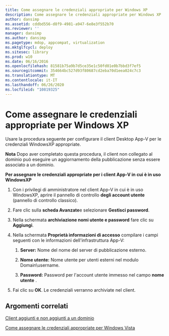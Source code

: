 ```yaml
---
title: Come assegnare le credenziali appropriate per Windows XP
description: Come assegnare le credenziali appropriate per Windows XP
author: dansimp
ms.assetid: cddbd556-d8f9-4981-a947-6e8e3f552b70
ms.reviewer: ''
manager: dansimp
ms.author: dansimp
ms.pagetype: mdop, appcompat, virtualization
ms.mktglfcycl: deploy
ms.sitesec: library
ms.prod: w10
ms.date: 06/16/2016
ms.openlocfilehash: 81581b75a9b7d5ce35e1c50fd01e0b7bbd3f7ef5
ms.sourcegitcommit: 354664bc527d93f80687cd2eba70d1eea024c7c3
ms.translationtype: MT
ms.contentlocale: it-IT
ms.lasthandoff: 06/26/2020
ms.locfileid: "10819325"
---
```

# Come assegnare le credenziali appropriate per Windows XP


Usare la procedura seguente per configurare il client Desktop App-V per le credenziali WindowsXP appropriate.

**Nota**  Dopo aver completato questa procedura, il client non collegato al dominio può eseguire un aggiornamento della pubblicazione senza essere associato a un dominio.

 

**Per assegnare le credenziali appropriate per i client App-V in cui è in uso WindowsXP**

1.  Con i privilegi di amministratore nel client App-V in cui è in uso WindowsXP, aprire il pannello di controllo **degli account utente** (pannello di controllo classico).

2.  Fare clic sulla **scheda Avanzate**e selezionare **Gestisci password**.

3.  Nella schermata **archiviazione nomi utente e password** fare clic su **Aggiungi**.

4.  Nella schermata **Proprietà informazioni di accesso** compilare i campi seguenti con le informazioni dell'infrastruttura App-V:

    1.  **Server:** Nome del nome del server di pubblicazione esterno.

    2.  **Nome utente:** Nome utente per utenti esterni nel modulo Domain\\username.

    3.  **Password:** Password per l'account utente immesso nel campo **nome utente** .

5.  Fai clic su **OK**. Le credenziali verranno archiviate nel client.

## Argomenti correlati


[Client aggiunti e non aggiunti a un dominio](domain-joined-and-non-domain-joined-clients.md)

[Come assegnare le credenziali appropriate per Windows Vista](how-to-assign--the-proper-credentials-for-windows-vista.md)

 

 





